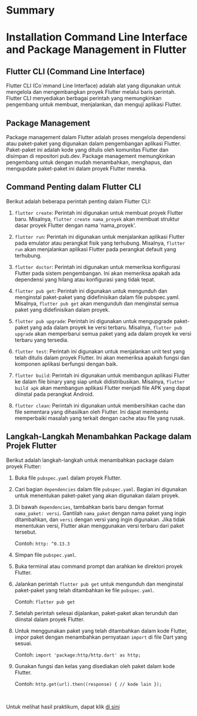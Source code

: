 # Summary

# Installation Command Line Interface and Package Management in Flutter

## Flutter CLI (Command Line Interface)
Flutter CLI (Co`mmand Line Interface) adalah alat yang digunakan untuk mengelola dan mengembangkan proyek Flutter melalui baris perintah. Flutter CLI menyediakan berbagai perintah yang memungkinkan pengembang untuk membuat, menjalankan, dan menguji aplikasi Flutter.

## Package Management 
Package management dalam Flutter adalah proses mengelola dependensi atau paket-paket yang digunakan dalam pengembangan aplikasi Flutter. Paket-paket ini adalah kode yang ditulis oleh komunitas Flutter dan disimpan di repositori pub.dev. Package management memungkinkan pengembang untuk dengan mudah menambahkan, menghapus, dan mengupdate paket-paket ini dalam proyek Flutter mereka.

## Command Penting dalam Flutter CLI
Berikut adalah beberapa perintah penting dalam Flutter CLI:

1. `flutter create`: Perintah ini digunakan untuk membuat proyek Flutter baru. Misalnya, `flutter create nama_proyek` akan membuat struktur dasar proyek Flutter dengan nama 'nama_proyek'.

2. `flutter run`: Perintah ini digunakan untuk menjalankan aplikasi Flutter pada emulator atau perangkat fisik yang terhubung. Misalnya, `flutter run` akan menjalankan aplikasi Flutter pada perangkat default yang terhubung.

3. `flutter doctor`: Perintah ini digunakan untuk memeriksa konfigurasi Flutter pada sistem pengembangan. Ini akan memeriksa apakah ada dependensi yang hilang atau konfigurasi yang tidak tepat.

4. `flutter pub get`: Perintah ini digunakan untuk mengunduh dan menginstal paket-paket yang didefinisikan dalam file pubspec.yaml. Misalnya, `flutter pub get` akan mengunduh dan menginstal semua paket yang didefinisikan dalam proyek.

5. `flutter pub upgrade`: Perintah ini digunakan untuk mengupgrade paket-paket yang ada dalam proyek ke versi terbaru. Misalnya, `flutter pub upgrade` akan memperbarui semua paket yang ada dalam proyek ke versi terbaru yang tersedia.

6. `flutter test`: Perintah ini digunakan untuk menjalankan unit test yang telah ditulis dalam proyek Flutter. Ini akan memeriksa apakah fungsi dan komponen aplikasi berfungsi dengan baik.

7. `flutter build`: Perintah ini digunakan untuk membangun aplikasi Flutter ke dalam file binary yang siap untuk didistribusikan. Misalnya, `flutter build apk` akan membangun aplikasi Flutter menjadi file APK yang dapat diinstal pada perangkat Android.

8. `flutter clean`: Perintah ini digunakan untuk membersihkan cache dan file sementara yang dihasilkan oleh Flutter. Ini dapat membantu memperbaiki masalah yang terkait dengan cache atau file yang rusak.

## Langkah-Langkah Menambahkan Package dalam Projek Flutter

Berikut adalah langkah-langkah untuk menambahkan package dalam proyek Flutter:

1. Buka file `pubspec.yaml` dalam proyek Flutter.

2. Cari bagian `dependencies` dalam file `pubspec.yaml`. Bagian ini digunakan untuk menentukan paket-paket yang akan digunakan dalam proyek.

3. Di bawah `dependencies`, tambahkan baris baru dengan format `nama_paket: versi`. Gantilah `nama_paket` dengan nama paket yang ingin ditambahkan, dan `versi` dengan versi yang ingin digunakan. Jika tidak menentukan versi, Flutter akan menggunakan versi terbaru dari paket tersebut.

   Contoh: `http: ^0.13.3`

4. Simpan file `pubspec.yaml`.

5. Buka terminal atau command prompt dan arahkan ke direktori proyek Flutter.

6. Jalankan perintah `flutter pub get` untuk mengunduh dan menginstal paket-paket yang telah ditambahkan ke file `pubspec.yaml`.

   Contoh: `flutter pub get`

7. Setelah perintah selesai dijalankan, paket-paket akan terunduh dan diinstal dalam proyek Flutter.

8. Untuk menggunakan paket yang telah ditambahkan dalam kode Flutter, impor paket dengan menambahkan pernyataan `import` di file Dart yang sesuai.

   Contoh: `import 'package:http/http.dart' as http;`

9. Gunakan fungsi dan kelas yang disediakan oleh paket dalam kode Flutter.

   Contoh: `http.get(url).then((response) { // kode lain });`

<br>

Untuk melihat hasil praktikum, dapat klik [di sini](https://github.com/aryaptradji/flutter_Muhammad-Aryaputra-Adji/tree/master/Minggu-4/1.%20Installation%20Command%20Line%20Interface%20and%20Package%20Management%20in%20Flutter/praktikum)